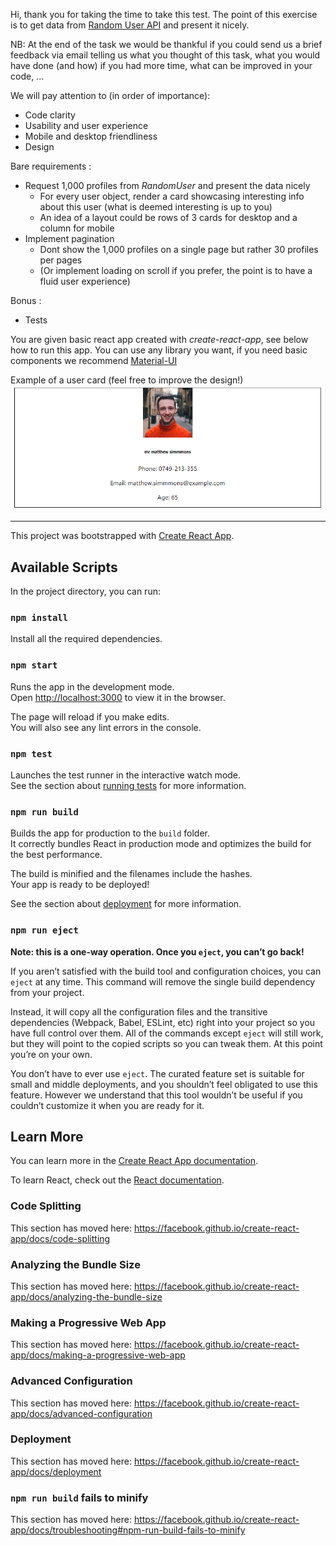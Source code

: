 Hi, thank you for taking the time to take this test. The point of this exercise is to get data from [Random User API](https://randomuser.me/documentation) and present it nicely.

NB: At the end of the task we would be thankful if you could send us a brief feedback via email telling us what you thought of this task, what you would have done (and how) if you had more time, what can be improved in your code, ...

We will pay attention to (in order of importance):
* Code clarity
* Usability and user experience
* Mobile and desktop friendliness
* Design

Bare requirements : 
* Request 1,000 profiles from _RandomUser_ and present the data nicely  
    * For every user object, render a card showcasing interesting info about this user (what is deemed interesting is up to you) 
    * An idea of a layout could be rows of 3 cards for desktop and a column for mobile 
* Implement pagination 
    * Dont show the 1,000 profiles on a single page but rather 30 profiles per pages
    * (Or implement loading on scroll if you prefer, the point is to have a fluid user experience)    

Bonus : 
* Tests

You are given basic react app created with _create-react-app_, see below how to run this app.
You can use any library you want, if you need basic components we recommend [Material-UI](https://material-ui.com/)

Example of a user card (feel free to improve the design!)
![Basic user card](card_example.png)

---

This project was bootstrapped with [Create React App](https://github.com/facebook/create-react-app).

## Available Scripts

In the project directory, you can run:

### `npm install`

Install all the required dependencies.

### `npm start`

Runs the app in the development mode.<br>
Open [http://localhost:3000](http://localhost:3000) to view it in the browser.

The page will reload if you make edits.<br>
You will also see any lint errors in the console.

### `npm test`

Launches the test runner in the interactive watch mode.<br>
See the section about [running tests](https://facebook.github.io/create-react-app/docs/running-tests) for more information.

### `npm run build`

Builds the app for production to the `build` folder.<br>
It correctly bundles React in production mode and optimizes the build for the best performance.

The build is minified and the filenames include the hashes.<br>
Your app is ready to be deployed!

See the section about [deployment](https://facebook.github.io/create-react-app/docs/deployment) for more information.

### `npm run eject`

**Note: this is a one-way operation. Once you `eject`, you can’t go back!**

If you aren’t satisfied with the build tool and configuration choices, you can `eject` at any time. This command will remove the single build dependency from your project.

Instead, it will copy all the configuration files and the transitive dependencies (Webpack, Babel, ESLint, etc) right into your project so you have full control over them. All of the commands except `eject` will still work, but they will point to the copied scripts so you can tweak them. At this point you’re on your own.

You don’t have to ever use `eject`. The curated feature set is suitable for small and middle deployments, and you shouldn’t feel obligated to use this feature. However we understand that this tool wouldn’t be useful if you couldn’t customize it when you are ready for it.

## Learn More

You can learn more in the [Create React App documentation](https://facebook.github.io/create-react-app/docs/getting-started).

To learn React, check out the [React documentation](https://reactjs.org/).

### Code Splitting

This section has moved here: https://facebook.github.io/create-react-app/docs/code-splitting

### Analyzing the Bundle Size

This section has moved here: https://facebook.github.io/create-react-app/docs/analyzing-the-bundle-size

### Making a Progressive Web App

This section has moved here: https://facebook.github.io/create-react-app/docs/making-a-progressive-web-app

### Advanced Configuration

This section has moved here: https://facebook.github.io/create-react-app/docs/advanced-configuration

### Deployment

This section has moved here: https://facebook.github.io/create-react-app/docs/deployment

### `npm run build` fails to minify

This section has moved here: https://facebook.github.io/create-react-app/docs/troubleshooting#npm-run-build-fails-to-minify
